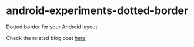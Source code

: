android-experiments-dotted-border
=================================

Dotted border for your Android layout

Check the related blog post [here](http://onra.github.io/android/2014/10/16/android-dotted-border-layout.html)
